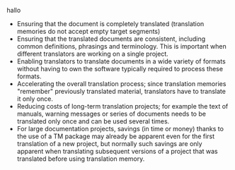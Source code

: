 hallo

* Ensuring that the document is completely translated (translation memories do not accept empty target segments)
* Ensuring that the translated documents are consistent, including common definitions, phrasings and terminology. This is important when different translators are working on a single project.
* Enabling translators to translate documents in a wide variety of formats without having to own the software typically required to process these formats.
* Accelerating the overall translation process; since translation memories "remember" previously translated material, translators have to translate it only once.
* Reducing costs of long-term translation projects; for example the text of manuals, warning messages or series of documents needs to be translated only once and can be used several times.
* For large documentation projects, savings (in time or money) thanks to the use of a TM package may already be apparent even for the first translation of a new project, but normally such savings are only apparent when translating subsequent versions of a project that was translated before using translation memory.